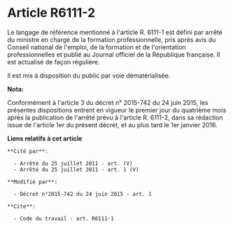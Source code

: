 # Article R6111-2

Le langage de référence mentionné à l'article R. 6111-1 est défini par arrêté du ministre en charge de la formation
professionnelle, pris après avis du Conseil national de l'emploi, de la formation et de l'orientation professionnelles et
publié au Journal officiel de la République française. Il est actualisé de façon régulière. 

Il est mis à disposition du public par voie dématérialisée.

**Nota:**

Conformément à l'article 3 du décret n° 2015-742 du 24 juin 2015, les présentes dispositions entrent en vigueur le premier
jour du quatrième mois après la publication de l'arrêté prévu à l'article R. 6111-2, dans sa rédaction issue de l'article 1er
du présent décret, et au plus tard le 1er janvier 2016.

**Liens relatifs à cet article**

	**Cité par**:

	  - Arrêté du 25 juillet 2011 - art. (V)
	  - Arrêté du 25 juillet 2011 - art. 1 (V)

	**Modifié par**:

	  - Décret n°2015-742 du 24 juin 2015 - art. 1

	**Cite**:

	  - Code du travail - art. R6111-1
